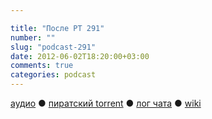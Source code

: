 ```yaml
---

title: "После РТ 291"
number: ""
slug: "podcast-291"
date: 2012-06-02T18:20:00+03:00
comments: true
categories: podcast
---
```

[аудио](http://cdn.radio-t.com/rt291post.mp3) ● [пиратский torrent](http://pirates.radio-t.com/torrents/rt291post.mp3.torrent) ● [лог чата](http://chat.radio-t.com/logs/radio-t-291.html) ● [wiki](http://wiki.radio-t.com/%D0%9F%D0%BE%D1%81%D0%BB%D0%B5_%D0%A0%D0%A2_291)<audio src="http://cdn.radio-t.com/rt291post.mp3" preload="none">
